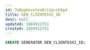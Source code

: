 ```yaml
---
id: 7o8pgkosotex0ri1pcoh4g4
title: GEN_CLIENTESV2_ID
desc: null
updated: 1684912751
created: 1684912751
---
```



```sql
CREATE GENERATOR GEN_CLIENTESV2_ID;
```
